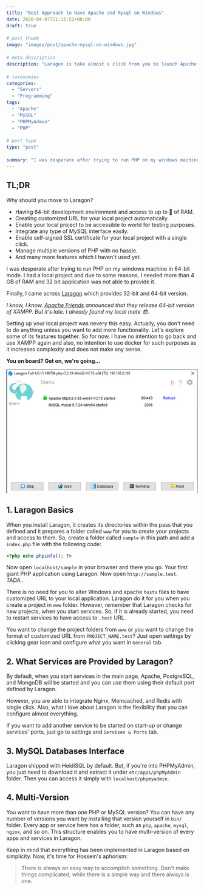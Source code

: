 ```yaml
---
title: "Best Approach to Have Apache and Mysql on Windows"
date: 2020-04-07T21:15:52+08:00
draft: true

# post thumb
image: "images/post/apache-mysql-on-windows.jpg"

# meta description
description: "Laragon is take almost a click from you to launch Apache & MySQL servers for you to develop your (PHP) applications locally. In this article, we're introducing this lovely application and mention some of its features."

# taxonomies
categories: 
  - "Servers"
  - "Programming"
tags:
  - "Apache"
  - "MySQL"
  - "PHPMyAdmin"
  - "PHP"

# post type
type: "post"

summary: "I was desperate after trying to run PHP on my windows machine in 64-bit mode."
---
```

## TL;DR  

Why should you move to Laragon?  
  - Having 64-bit development environment and access to up to  :speak_no_evil: of RAM.  
  - Creating customized URL for your local project automatically.  
  - Enable your local project to be accessible to world for testing purposes.  
  - Integrate any type of MySQL interface easily.  
  - Enable self-signed SSL certificate for your local project with a single click.  
  - Manage multiple versions of PHP with no hassle.  
  - And many more features which I haven't used yet.

I was desperate after trying to run PHP on my windows machine in 64-bit mode. I had a local project and due to some reasons, I needed more than 4 GB of RAM and 32 bit application was not able to provide it.  

Finally, I came across [Laragon](https://laragon.org/) which provides 32-bit and 64-bit version.  

*I know, I know. [Apache Friends](https://www.apachefriends.org/blog/new_xampp_20190227.html) announced that they release 64-bit version of XAMPP. But it's late. I already found my local mate :sunglasses:.*  

Setting up your local project was nevery this easy. Actually, you don't need to do anything unless you want to add more functionality. Let's explore some of its features together. So for now, I have no intention to go back and use XAMPP again and also, no intention to use docker for such purposes as it increases complexity and does not make any sense.  

**You on board? Get on, we're going...**  

![Laragon](laragon.jpg)

## 1. Laragon Basics  

When you install Laragon, it creates its directories within the pass that you defined and it prepares a folder called `www` for you to create your projects and access to them. So, create a folder called `sample` in this path and add a `index.php` file with the following code:  

```php
<?php echo phpinfo(); ?>
```

Now open `localhost/sample` in your browser and there you go. Your first giant PHP application using Laragon. Now open `http://sample.test`. *TADA...*  

There is no need for you to alter Windows and apache `hosts` files to have customized URL to your local application. Laragon do it for you when you create a project in `www` folder. However, remember that Laragon checks for new projects, when you start services. So, if it is already started, you need to restart services to have access to `.test` URL.  

You want to change the project folders from `www` or you want to change the format of customized URL from `PROJECT_NAME.test`? Just open settings by clicking gear icon and configure what you want in `General` tab.  

## 2. What Services are Provided by Laragon?  

By default, when you start services in the main page, Apache, PostgreSQL, and MongoDB will be started and you can use them using their default port defined by Laragon.  

However, you are able to integrate Nginx, Memcached, and Redis with single click. Also, what I love about Laragon is the flexibility that you can configure almost everything.  

If you want to add another service to be started on start-up or change services' ports, just go to settings and `Servises & Ports` tab.  

## 3. MySQL Databases Interface  

Laragon shipped with HeidiSQL by default. But, if you're into PHPMyAdmin, you just need to download it and extract it under `etc/apps/phpMyAdmin` folder. Then you can access it simply with `localhost/phpmyadmin`.  

## 4. Multi-Version  

You want to have more than one PHP or MySQL version? You can have any number of versions you want by installing that version yourself in `bin/` folder. Every app or service here has a folder, such as `php`, `apache`, `mysql`, `nginx`, and so on. This structure enables you to have multi-version of every apps and services in Laragon.  

Keep in mind that everything has been implemented in Laragon based on simplicity. Now, it's time for Hossein's aphorism:  

>There is always an easy way to accomplish something. Don't make things complicated, while there is a simple way and there always is one.